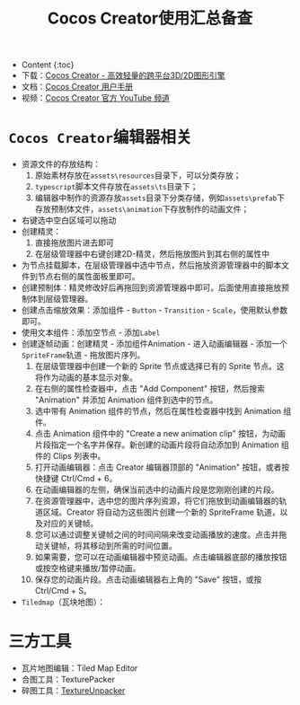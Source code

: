 ﻿---
layout:		post
category:	"program"
title:		"Cocos Creator使用汇总备查"
tags:		[c++]
---
- Content
{:toc}
- 下载：[Cocos Creator - 高效轻量的跨平台3D/2D图形引擎](https://www.cocos.com/creator)
- 文档：[Cocos Creator 用户手册](https://docs.cocos.com/creator/manual/zh/)
- 视频：[Cocos Creator 官方 YouTube 频道](https://www.youtube.com/c/CocosCreator/videos)



# **`Cocos Creator`编辑器相关**

- 资源文件的存放结构：
  1. 原始素材存放在`assets\resources`目录下，可以分类存放；
  2. `typescript`脚本文件存放在`assets\ts`目录下；
  3. 编辑器中制作的资源存放`assets`目录下分类存储，例如`assets\prefab`下存放预制体文件，`assets\animation`下存放制作的动画文件；
- 右键选中空白区域可以拖动
- 创建精灵：
  1. 直接拖放图片进去即可
  2. 在层级管理器中右键创建2D-精灵，然后拖放图片到其右侧的属性中
- 为节点挂载脚本，在层级管理器中选中节点，然后拖放资源管理器中的脚本文件到节点右侧的属性面板里即可。
- 创建预制体：精灵修改好后再拖回到资源管理器中即可。后面使用直接拖放预制体到层级管理器。
- 创建点击缩放效果：添加组件 - `Button` - `Transition` - `Scale`，使用默认参数即可。
- 使用文本组件：添加空节点 - 添加`Label `
- 创建逐帧动画：创建精灵 - 添加组件Animation - 进入动画编辑器 - 添加一个`SpriteFrame`轨道 - 拖放图片序列。
  1. 在层级管理器中创建一个新的 Sprite 节点或选择已有的 Sprite 节点。这将作为动画的基本显示对象。
  2. 在右侧的属性检查器中，点击 "Add Component" 按钮，然后搜索 "Animation" 并添加 Animation 组件到选中的节点。
  3. 选中带有 Animation 组件的节点，然后在属性检查器中找到 Animation 组件。
  4. 点击 Animation 组件中的 "Create a new animation clip" 按钮，为动画片段指定一个名字并保存。新创建的动画片段将自动添加到 Animation 组件的 Clips 列表中。
  5. 打开动画编辑器：点击 Creator 编辑器顶部的 "Animation" 按钮，或者按快捷键 Ctrl/Cmd + 6。
  6. 在动画编辑器的左侧，确保当前选中的动画片段是您刚刚创建的片段。
  7. 在资源管理器中，选中您的图片序列资源，将它们拖放到动画编辑器的轨道区域。Creator 将自动为这些图片创建一个新的 SpriteFrame 轨道，以及对应的关键帧。
  8. 您可以通过调整关键帧之间的时间间隔来改变动画播放的速度。点击并拖动关键帧，将其移动到所需的时间位置。
  9. 如果需要，您可以在动画编辑器中预览动画。点击编辑器底部的播放按钮或按空格键来播放/暂停动画。
  10. 保存您的动画片段。点击动画编辑器右上角的 "Save" 按钮，或按 Ctrl/Cmd + S。
- `Tiledmap`（瓦块地图）：



# 三方工具

- 瓦片地图编辑：Tiled Map Editor
- 合图工具：TexturePacker
- 碎图工具：[TextureUnpacker](https://www.onlinedown.net/soft/1114992.htm)